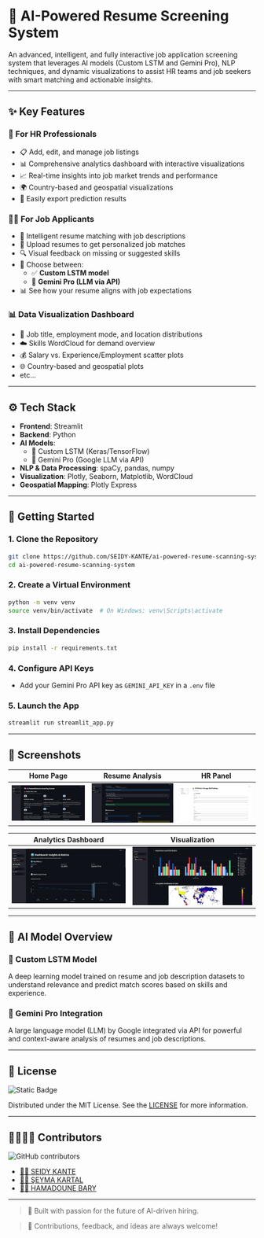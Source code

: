 # 🧠 AI-Powered Resume Screening System

An advanced, intelligent, and fully interactive job application screening system that leverages AI models (Custom LSTM and Gemini Pro), NLP techniques, and dynamic visualizations to assist HR teams and job seekers with smart matching and actionable insights.

---

## ✨ Key Features

### 👔 For HR Professionals

- 📋 Add, edit, and manage job listings
- 📊 Comprehensive analytics dashboard with interactive visualizations
- 📈 Real-time insights into job market trends and performance
- 🌍 Country-based and geospatial visualizations
- 📁 Easily export prediction results

### 🙋‍♂️ For Job Applicants

- 🧠 Intelligent resume matching with job descriptions
- 📎 Upload resumes to get personalized job matches
- 🔍 Visual feedback on missing or suggested skills
- 🤖 Choose between:
  - ✅ **Custom LSTM model**
  - 🔮 **Gemini Pro (LLM via API)**
- 📊 See how your resume aligns with job expectations

### 📊 Data Visualization Dashboard

- 🎯 Job title, employment mode, and location distributions
- ☁️ Skills WordCloud for demand overview
- 💰 Salary vs. Experience/Employment scatter plots
- 🌐 Country-based and geospatial plots
- etc...

---

## ⚙️ Tech Stack

- **Frontend**: Streamlit
- **Backend**: Python
- **AI Models**:
  - 🧬 Custom LSTM (Keras/TensorFlow)
  - 🧠 Gemini Pro (Google LLM via API)
- **NLP & Data Processing**: spaCy, pandas, numpy
- **Visualization**: Plotly, Seaborn, Matplotlib, WordCloud
- **Geospatial Mapping**: Plotly Express

---

## 🚀 Getting Started

### 1. Clone the Repository

```bash
git clone https://github.com/SEIDY-KANTE/ai-powered-resume-scanning-system.git
cd ai-powered-resume-scanning-system
```

### 2. Create a Virtual Environment

```bash
python -m venv venv
source venv/bin/activate  # On Windows: venv\Scripts\activate
```

### 3. Install Dependencies

```bash
pip install -r requirements.txt
```

### 4. Configure API Keys

- Add your Gemini Pro API key as `GEMINI_API_KEY` in a `.env` file

### 5. Launch the App

```bash
streamlit run streamlit_app.py
```

---

## 📸 Screenshots

| Home Page | Resume Analysis | HR Panel 
|-----------|------------------|----------
 ![Home](assets/screenshots/home.png) | ![Resume](assets/screenshots/resume.png) | ![HR](assets/screenshots/hr.png)

| Analytics Dashboard | Visualization
|----------------------|----------------------|
![Dashboard](assets/screenshots/dashboard.png) | ![Visualization](assets/screenshots/visualization.png)
---

## 🤖 AI Model Overview

### 🔧 Custom LSTM Model

A deep learning model trained on resume and job description datasets to understand relevance and predict match scores based on skills and experience.

### 🧠 Gemini Pro Integration

A large language model (LLM) by Google integrated via API for powerful and context-aware analysis of resumes and job descriptions.

---

## 📃 License

![Static Badge](https://img.shields.io/badge/License-MIT-blue.svg)

Distributed under the MIT License. See the [LICENSE](https://github.com/SEIDY-KANTE/ai-powered-resume-scanning-system/blob/main/LICENSE) for more information.

---

## 🫱🏻‍🫲🏾 Contributors

![GitHub contributors](https://img.shields.io/github/contributors/SEIDY-KANTE/ai-powered-resume-scanning-system?logo=github)

- [🧑‍💻 SEIDY KANTE](https://github.com/SEIDY-KANTE)
- [👩‍💻 ŞEYMA KARTAL](https://github.com/kartalicesym)
- [🧑‍💻 HAMADOUNE BARY](https://github.com/Bary253)

---

> 🚀 Built with passion for the future of AI-driven hiring.

> 💬 Contributions, feedback, and ideas are always welcome!